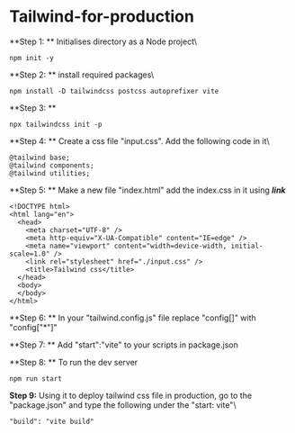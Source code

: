 # Tailwind-for-production



**Step 1: ** Initialises directory as a Node project\
```
npm init -y
```
**Step 2: ** install required packages\
```
npm install -D tailwindcss postcss autoprefixer vite
```
**Step 3: **
```
npx tailwindcss init -p
```
**Step 4: ** Create a css file "input.css". Add the following code in it\
```
@tailwind base;
@tailwind components;
@tailwind utilities;
```
**Step 5: ** Make a new file "index.html" add the index.css in it using ***link***
```
<!DOCTYPE html>
<html lang="en">
  <head>
    <meta charset="UTF-8" />
    <meta http-equiv="X-UA-Compatible" content="IE=edge" />
    <meta name="viewport" content="width=device-width, initial-scale=1.0" />
    <link rel="stylesheet" href="./input.css" />
    <title>Tailwind css</title>
  </head>
  <body>
  </body>
</html>

```
**Step 6: ** In your "tailwind.config.js" file replace "config[]" with "config["*"]"

**Step 7: ** Add "start":"vite" to your scripts in package.json

**Step 8: ** To run the dev server
```
npm run start
```
**Step 9:** Using it to deploy tailwind css file in production, go to the "package.json" and type the following under the "start: vite"\
```
"build": "vite build"
```
